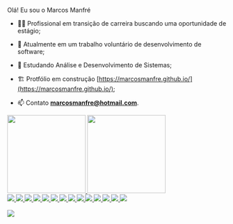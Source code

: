 Olá! Eu sou o Marcos Manfré

- 👨‍💻 Profissional em transição de carreira buscando uma oportunidade de estágio;

- :briefcase: Atualmente em um trabalho voluntário de desenvolvimento de software;

- 🌱 Estudando Análise e Desenvolvimento de Sistemas;

- :building_construction: Protfólio em construção [https://marcosmanfre.github.io/](https://marcosmanfre.github.io/);

- 📫 Contato **marcosmanfre@hotmail.com**.

<div>  
    <a href="https://github.com/marcosmanfre">
    <img height="180em" src="https://github-readme-stats.vercel.app/api?username=marcosmanfre&theme=dark&show_icons=true"/>
    <img height="180em" src="https://github-readme-stats.vercel.app/api/top-langs/?username=marcosmanfre&theme=dark&layout=compact"/>      

      
</div>

  
  
<div>
   <img src="https://img.shields.io/badge/Python-3776AB?style=for-the-badge&logo=python&logoColor=white"/>
   <img src="https://img.shields.io/badge/C%23-239120?style=for-the-badge&logo=c-sharp&logoColor=white"/>
  

   <img src="https://img.shields.io/badge/Django-092E20?style=for-the-badge&logo=django&logoColor=white"/>   
   <img src="https://img.shields.io/badge/Flask-000000?style=for-the-badge&logo=flask&logoColor=white"/>   
    
    
   <img src="https://img.shields.io/badge/HTML5-E34F26?style=for-the-badge&logo=html5&logoColor=white"/>
   <img src="https://img.shields.io/badge/CSS3-1572B6?style=for-the-badge&logo=css3&logoColor=white"/>
   <img src="https://img.shields.io/badge/JavaScript-F7DF1E?style=for-the-badge&logo=javascript&logoColor=black"/>
   <img src="https://img.shields.io/badge/Vue.js-35495E?style=for-the-badge&logo=vue.js&logoColor=4FC08D"/>    
   <img src="https://img.shields.io/badge/Bootstrap-563D7C?style=for-the-badge&logo=bootstrap&logoColor=white"/>
   <img src="https://img.shields.io/badge/Sass-CC6699?style=for-the-badge&logo=sass&logoColor=white"/>    
   <img src="https://img.shields.io/badge/MySQL-00000F?style=for-the-badge&logo=mysql&logoColor=white"/>
   <img src="https://img.shields.io/badge/MongoDB-4EA94B?style=for-the-badge&logo=mongodb&logoColor=white"/>
   <img src="https://img.shields.io/badge/SQLite-07405E?style=for-the-badge&logo=sqlite&logoColor=white"/>    
   <img src="https://img.shields.io/badge/Heroku-430098?style=for-the-badge&logo=heroku&logoColor=white"/>

</div><br>
  
<div>
  <a href="https://www.linkedin.com/in/marcosmanfre/">
    <img src="https://img.shields.io/badge/LinkedIn-0077B5?style=for-the-badge&logo=linkedin&logoColor=white"/>
</div>
    



